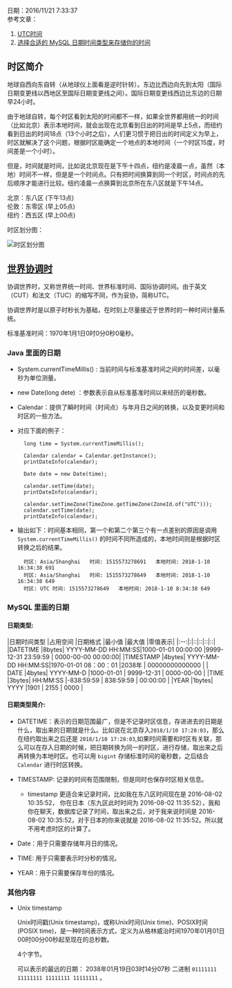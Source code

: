##  
日期：2016/11/21 7:33:37  
参考文章：  

1. [UTC时间](https://time.is/UTC)  
2. [选择合适的 MySQL 日期时间类型来存储你的时间](https://zhuzhichao.com/post/2016/08/which-data-field-should-be-selected)


## 时区简介   
地球自西向东自转（从地球仪上面看是逆时针转）。东边比西边向先到太阳（国际日期变更线以西地区至国际日期变更线之间）。国际日期变更线西边比东边的日期早24小时。  

由于地球自转，每个时区看到太阳的时间都不一样，如果全世界都用统一的时间（比如北京）表示本地时间，就会出现在北京看到日出的时间是早上5点，而纽约看到日出的时间18点（13个小时之后），人们更习惯于把日出的时间定义为早上，时区就解决了这个问题，根据时区能确定一个地点的本地时间（一个时区15度，时间差是一个小时）。  

但是，时间就是时间，比如说北京现在是下午十四点，纽约是凌晨一点，虽然（本地）时间不一样，但是是一个时间点。只有把时间换算到同一个时区，时间点的先后顺序才能进行比较。纽约凌晨一点换算到北京所在东八区就是下午14点。



北京：东八区 (下午13点)  
伦敦：东零区 (早上05点)  
纽约：西五区 (早上00点)   

时区划分图： 

![时区划分图](http://7xle4i.com1.z0.glb.clouddn.com/shiqu.jpg)

## [世界协调时](https://time.is/UTC)  

协调世界时，又称世界统一时间、世界标准时间、国际协调时间。由于英文（CUT）和法文（TUC）的缩写不同，作为妥协，简称UTC。  

协调世界时是以原子时秒长为基础，在时刻上尽量接近于世界时的一种时间计量系统。

标准基准时间：1970年1月1日0时0分0秒0毫秒。

### Java 里面的日期
 
* System.currentTimeMillis() : 当前时间与标准基准时间之间的时间差，以毫秒为单位测量。 
* new Date(long dete) ：参数表示自从标准基准时间以来经历的毫秒数。 
* Calendar：提供了瞬时时间（时间点）与年月日之间的转换，以及变更时间和时区的一些方法。

* 对应下面的例子：

		long time = System.currentTimeMillis();
	
	    Calendar calendar = Calendar.getInstance();
	    printDateInfo(calendar);
	
	    Date date = new Date(time);
	
	    calendar.setTime(date);
	    printDateInfo(calendar);
	
	    calendar.setTimeZone(TimeZone.getTimeZone(ZoneId.of("UTC")));
	    calendar.setTime(date);
	    printDateInfo(calendar);

* 输出如下：时间基本相同，第一个和第二个第三个有一点差别的原因是调用 `System.currentTimeMillis()` 的时间不同所造成的，本地时间则是根据时区转换之后的结果。
	 
		时区: Asia/Shanghai	时间: 1515573278691	本地时间: 2018-1-10 16:34:38 691
		时区: Asia/Shanghai	时间: 1515573278649	本地时间: 2018-1-10 16:34:38 649
		时区: UTC	时间: 1515573278649	本地时间: 2018-1-10 8:34:38 649

### MySQL 里面的日期  

#### 日期类型:   

|日期时间类型	|占用空间	|日期格式	|最小值	|最大值	|零值表示|
|:--:|:|::|::|::|::|
|DATETIME	 |8bytes| YYYY-MM-DD HH:MM:SS|1000-01-01 00:00:00  |9999-12-31 23:59:59 | 0000-00-00 00:00:00|
|TIMESTAMP   |4bytes| YYYY-MM-DD HH:MM:SS|1970-01-01 08：00：01 |2038年              |  00000000000000   |
| DATE	     |4bytes| YYYY-MM-D          |1000-01-01           | 9999-12-31         | 0000-00-00         |
|TIME	     |3bytes| HH:MM:SS           |-838:59:59           |	838:59:59         | 00:00:00         |
|YEAR        |1bytes| YYYY               |1901                 |  2155              | 0000               |

#### 日期类型简介:  
	
* DATETIME：表示的日期范围最广，但是不记录时区信息，存进进去的日期是什么，取出来的日期就是什么。比如说在北京存入`2018/1/10 17:28:03`，那么在纽约取出来之后还是 `2018/1/10 17:28:03`,如果时间需要和时区有关联，那么可以在存入日期的时候，把日期转换为同一的时区，进行存储，取出来之后再转换为本地时区。也可以用 `bigint` 存储标准时间的毫秒数，之后结合 `Calendar` 进行时区转换。  

* TIMESTAMP: 记录的时间有范围限制，但是同时也保存时区相关信息。
	* timestamp 更适合来记录时间，比如我在东八区时间现在是 2016-08-02 10:35:52， 你在日本（东九区此时时间为 2016-08-02 11:35:52），我和你在聊天，数据库记录了时间，取出来之后，对于我来说时间是 2016-08-02 10:35:52，对于日本的你来说就是 2016-08-02 11:35:52。所以就不用考虑时区的计算了。  
* Date：用于只需要存储年月日的情况。  

* TIME: 用于只需要表示时分秒的情况。
 
* YEAR：用于只需要保存年份的情况。

### 其他内容 
* Unix timestamp   

	Unix时间戳(Unix timestamp)，或称Unix时间(Unix time)、POSIX时间(POSIX time)，是一种时间表示方式，定义为从格林威治时间1970年01月01日00时00分00秒起至现在的总秒数。

	4个字节。
	
	可以表示的最远的日期： 2038年01月19日03时14分07秒 二进制 `01111111 11111111 11111111 11111111` 。